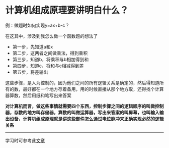 # 计算机组成原理要讲明白什么？  

例：做题时如何实现y=ax+b-c？  

在这其中，涉及到我怎么做一个函数题的想法了  

* 第一步，先知道a和x
* 第二步，这两者之间做乘法，得到乘积  
* 第三步，知道b，将乘积与b相加得到和  
* 第四步，知道c，将和与c相减得到差  
* 第五步，将差输出

这些步骤，是人为控制的，因为他们之间的所有逻辑关系是确定的，然后得知道所有的数，最好都在一个地方存着备用，用的时候直接从那个地方取，还得找个计算器算数，然后用纸和笔写出来答案  

**对计算机而言，做这些事情就需要四个东西，控制步骤之间的逻辑顺序的叫做控制器，存数的地方叫存储器，算数的叫做运算器，写出来答案的叫屏幕，也叫输入输出设备，计算机组成原理就是讲这些部件怎么通过电位脉冲来正确实现必然的逻辑关系**  

---


学习时可参考此[文章](https://blog.csdn.net/qq_41100767)
